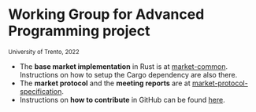 # Working Group for Advanced Programming project

<sup>University of Trento, 2022</sup>

- The **base market implementation** in Rust is at [market-common](https://github.com/WG-AdvancedProgramming/market-common). Instructions on how to setup the Cargo dependency are also there.
- The **market protocol** and the **meeting reports** are at [market-protocol-specification](https://github.com/WG-AdvancedProgramming/market-protocol-specifications).
- Instructions on **how to contribute** in GitHub can be found [here](https://github.com/WG-AdvancedProgramming/market-protocol-specifications/blob/main/how-to-contribute.md).
